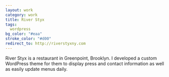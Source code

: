 ```yaml
---              
layout: work
category: work
title: River Styx
tags:
  wordpress
bg_color: "#eaa"
stroke_color: "#d00"
redirect_to: http://riverstyxny.com
---
```

River Styx is a restaurant in Greenpoint, Brooklyn. I developed a custom WordPress theme for them to display press and contact information as well as easily update menus daily.